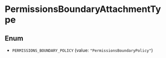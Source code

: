 

# PermissionsBoundaryAttachmentType

## Enum


* `PERMISSIONS_BOUNDARY_POLICY` (value: `"PermissionsBoundaryPolicy"`)



